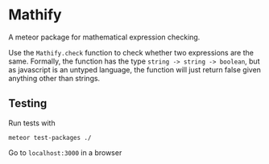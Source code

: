 # Mathify #
A meteor package for mathematical expression checking.

Use the `Mathify.check` function to check whether two expressions are the same.
Formally, the function has the type `string -> string -> boolean`,
but as javascript is an untyped language,
the function will just return false given anything other than strings.

## Testing ##
Run tests with
```
meteor test-packages ./
```
Go to `localhost:3000` in a browser
